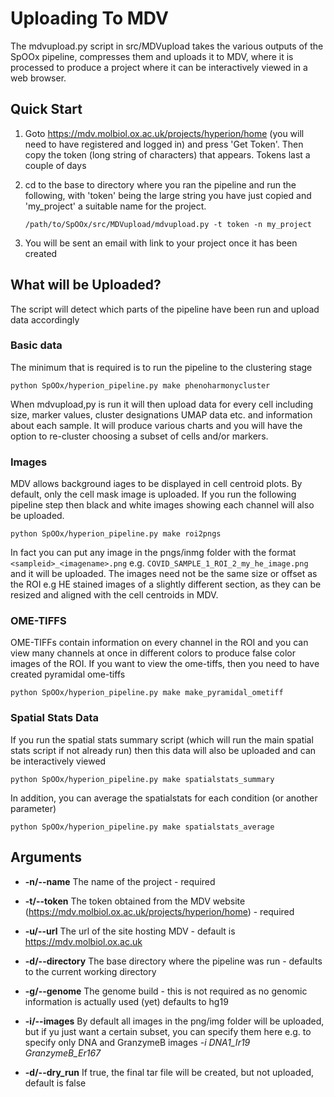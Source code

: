 # Uploading To MDV

The mdvupload.py script in src/MDVupload takes the various outputs of the SpOOx pipeline, compresses them and uploads it to MDV, where it is processed to produce a project where it can be interactively viewed in a web browser. 

## Quick Start

1.  Goto https://mdv.molbiol.ox.ac.uk/projects/hyperion/home (you will need to have registered and logged in) and press 'Get Token'. Then copy the token (long string of characters) that appears. Tokens last a couple of days

2. cd to the base to directory where you ran the pipeline and run the following, with 'token' being the large string you have just copied and 'my_project' a suitable name for the project.
    ```
    /path/to/SpOOx/src/MDVupload/mdvupload.py -t token -n my_project
    ```    
3. You will be sent an email with link to your project once it has been created


## What will be Uploaded?

The script will detect which parts of the pipeline have been run and upload data accordingly

### Basic data

The minimum that is required is to run the pipeline to the clustering stage
```
python SpOOx/hyperion_pipeline.py make phenoharmonycluster
```
When mdvupload,py is run it will then upload data for every cell including size, marker values, cluster designations UMAP data etc. and information about each sample. It will produce various charts and you will have the option to re-cluster choosing a subset of cells and/or markers.

### Images

MDV allows background iages to be displayed in cell centroid plots. By default, only the cell mask image is uploaded. If you run the following pipeline step then black and white images showing each channel will also be uploaded.
```
python SpOOx/hyperion_pipeline.py make roi2pngs
````
In fact you can put any image in the pngs/inmg folder with the format `<sampleid>_<imagename>.png` e.g. `COVID_SAMPLE_1_ROI_2_my_he_image.png` and it will be uploaded. The images need not be the same size or offset as the ROI e.g HE stained images of a slightly different section, as they can be resized and aligned with the cell centroids in MDV. 

### OME-TIFFS

OME-TIFFs contain information on every channel in the ROI and you can view many channels at once in different colors to produce false color images of the ROI. If you want to view the  ome-tiffs, then you need to have created pyramidal ome-tiffs
```
python SpOOx/hyperion_pipeline.py make make_pyramidal_ometiff
```
### Spatial Stats Data

If you run the spatial stats summary script (which will run the main spatial stats script if not already run) then this data will also be uploaded and can be interactively viewed
```
python SpOOx/hyperion_pipeline.py make spatialstats_summary
```
In addition, you can average the spatialstats for each condition (or another parameter)
```
python SpOOx/hyperion_pipeline.py make spatialstats_average
```

## Arguments

* **-n/--name** The name of the project - required

* **-t/--token** The token obtained from the MDV website (https://mdv.molbiol.ox.ac.uk/projects/hyperion/home) - required

* **-u/--url** The url of the site hosting MDV - default is https://mdv.molbiol.ox.ac.uk

* **-d/--directory** The base directory where the pipeline was run  - defaults to the current working directory

* **-g/--genome** The genome build  - this is not required as no genomic information is actually used (yet) defaults to hg19


* **-i/--images** By default all images in the png/img folder will be uploaded, but if yu just want a certain subset, you can specify them here e.g. to specify only DNA and GranzymeB images  _-i DNA1_Ir19 GranzymeB_Er167_

* **-d/--dry_run** If true, the final tar file will be created, but not uploaded, default is false









